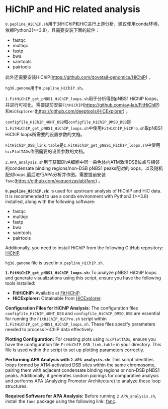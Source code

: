 # HiChIP and HiC related analysis

`0.pepline_HiChIP.sh`用于对HiChIP和HiC进行上游分析，建议使用conda环境，依赖Python3(>=3.8)，且需要安装下面的软件：
* fastqc
* multiqc
* fastp
* bwa
* samtools
* pairtools

此外还需要安装HiChiP(https://github.com/dovetail-genomics/HiChiP) 。

`hg38.genome`用于`0.pepline_HiChIP.sh`。

`1.FitHiChIP_get_pNBS1_HiChIP_loops.sh`用于分析得到pNBS1 HiChIP loops，并进行可视化，需要提前安装`FitHiChIP`(https://github.com/ay-lab/FitHiChIP) 和`HiCExplorer`(https://github.com/deeptools/HiCExplorer) 。

`configfile_HiChIP_4OHT_DSB`和`configfile_HiChIP_DMSO_DSB`是`1.FitHiChIP_get_pNBS1_HiChIP_loops.sh`中使用`FitHiChIP_HiCPro.sh`取pNBS1 HiChIP loops所需要的设置参数的文档。

`FitHiChIP_DSB_link.table`是`1.FitHiChIP_get_pNBS1_HiChIP_loops.sh`中使用`hicPlotTADs`作图需要的设置参数的文档。

`2.APA_analysis.sh`用于获取DIvA细胞中同一染色体内ATM激活DSB位点与相邻的condensate binding regions/non-DSB pNBS1 peaks配对的loops，以及随机配对loops,最后进行APA分析并作图。需要提前安装`fanc`(https://github.com/vaquerizaslab/fanc) 。


**`0.pepline_HiChIP.sh`**:
is used for upstream analysis of HiChIP and HiC data. It is recommended to use a conda environment with Python3 (>=3.8) installed, along with the following software:
* fastqc
* multiqc
* fastp
* bwa
* samtools
* pairtools

Additionally, you need to install HiChIP from the following GitHub repository: [HiChIP](https://github.com/dovetail-genomics/HiChiP).

`hg38.genome` file is used in `0.pepline_HiChIP.sh`.

**`1.FitHiChIP_get_pNBS1_HiChIP_loops.sh`:**
To analyze pNBS1 HiChIP loops and generate visualizations using this script, ensure you have the following tools installed:

- **FitHiChIP:** Available at [FitHiChIP](https://github.com/ay-lab/FitHiChIP).
- **HiCExplorer:** Obtainable from [HiCExplorer](https://github.com/deeptools/HiCExplorer).

**Configuration Files for HiChIP Analysis:**
The configuration files `configfile_HiChIP_4OHT_DSB` and `configfile_HiChIP_DMSO_DSB` are essential for running the 
`FitHiChIP_HiCPro.sh` script within `1.FitHiChIP_get_pNBS1_HiChIP_loops.sh`. These files specify parameters needed to process HiChIP 
data effectively.

**Plotting Configuration:**
For creating plots using `hicPlotTADs`, ensure you have the configuration file `FitHiChIP_DSB_link.table` in your directory. This 
file is used within the script to set up plotting parameters correctly.

**Performing APA Analysis with `2.APA_analysis.sh`:**
This script identifies loops formed by ATM-activated DSB sites within the same chromosome, pairing them with adjacent condensate 
binding regions or non-DSB pNBS1 peaks. Additionally, it generates random pairings for comparative analysis and performs APA 
(Analyzing Promoter Architecture) to analyze these loop structures.

**Required Software for APA Analysis:**
Before running `2.APA_analysis.sh`, install the `fanc` package using the following link: 
[fanc](https://github.com/vaquerizaslab/fanc).


